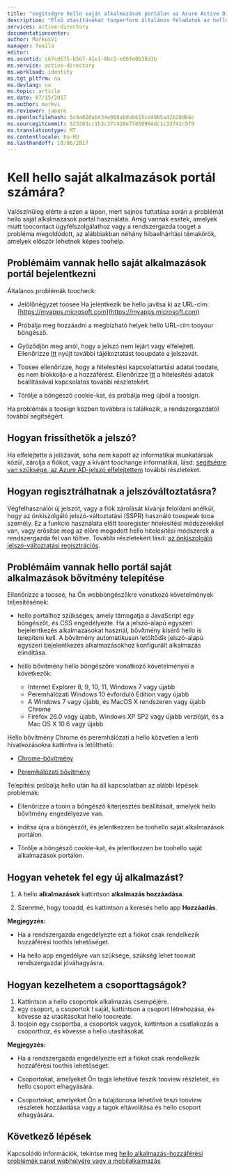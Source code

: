```yaml
---
title: "segítségre hello saját alkalmazások portálon az Azure Active Directoryban aaaDo |} Microsoft Docs"
description: "Első utasításokat tooperform általános feladatok az hello hozzáférési panel használatakor."
services: active-directory
documentationcenter: 
author: MarkusVi
manager: femila
editor: 
ms.assetid: c67cd675-b567-41e1-8bc2-e06fe0b38d3b
ms.service: active-directory
ms.workload: identity
ms.tgt_pltfrm: na
ms.devlang: na
ms.topic: article
ms.date: 07/15/2017
ms.author: markvi
ms.reviewer: japere
ms.openlocfilehash: 5c9a820ab434e068abdab615cd4065a42b28d88c
ms.sourcegitcommit: 523283cc1b3c37c428e77850964dc1c33742c5f0
ms.translationtype: MT
ms.contentlocale: hu-HU
ms.lasthandoff: 10/06/2017
---
```

# <a name="do-you-need-help-with-hello-my-apps-portal"></a>Kell hello saját alkalmazások portál számára?

Valószínűleg elérte a ezen a lapon, mert sajnos futtatása során a problémát hello saját alkalmazások portál használata. Amíg vannak esetek, amelyek miatt toocontact ügyfélszolgálathoz vagy a rendszergazda tooget a probléma megoldódott, az alábbiakban néhány hibaelhárítási témakörök, amelyek először lehetnek képes toohelp.

## <a name="i-am-having-trouble-signing-into-hello-my-apps-portal"></a>Problémáim vannak hello saját alkalmazások portál bejelentkezni

Általános problémák toocheck:

- Jelölőnégyzet toosee Ha jelentkezik be hello javítsa ki az URL-cím: [https://myapps.microsoft.com](https://myapps.microsoft.com)

- Próbálja meg hozzáadni a megbízható helyek hello URL-cím tooyour böngésző.

- Győződjön meg arról, hogy a jelszó nem lejárt vagy elfelejtett. Ellenőrizze [Itt](active-directory-passwords-update-your-own-password.md) nyújt további tájékoztatást tooupdate a jelszavát.

- Toosee ellenőrizze, hogy a hitelesítési kapcsolattartási adatai toodate, és nem blokkolja-e a hozzáférést. Ellenőrizze [Itt](https://docs.microsoft.com/en-us/azure/multi-factor-authentication/end-user/multi-factor-authentication-end-user) a hitelesítési adatok beállításával kapcsolatos további részletekért.

- Törölje a böngésző cookie-kat, és próbálja meg újból a toosign.

Ha problémák a toosign közben továbbra is találkozik, a rendszergazdától további segítségért.


## <a name="how-do-i-update-my-password"></a>Hogyan frissíthetők a jelszó?

Ha elfelejtette a jelszavát, soha nem kapott az informatikai munkatársak közül, zárolja a fiókot, vagy a kívánt toochange informatikai, lásd: [segítségre van szüksége, az Azure AD-jelszó elfelejtettem](active-directory-passwords-update-your-own-password.md) további részleteket.

## <a name="how-do-i-register-for-password-reset"></a>Hogyan regisztrálhatnak a jelszóváltoztatásra?

Végfelhasználói új jelszót, vagy a fiók zárolását kívánja feloldani anélkül, hogy az önkiszolgáló jelszó-változtatási (SSPR) használó toospeak tooa személy. Ez a funkció használata előtt tooregister hitelesítési módszerekkel van, vagy erősítse meg az előre megadott hello hitelesítési módszerek a rendszergazda fel van töltve. További részletekért lásd: [az önkiszolgáló jelszó-változtatási regisztrációs](active-directory-passwords-reset-register.md).


## <a name="i-am-having-trouble-installing-hello-my-apps-portal-browser-extension"></a>Problémáim vannak hello portál saját alkalmazások bővítmény telepítése

Ellenőrizze a toosee, ha Ön webböngészőkre vonatkozó követelmények teljesítésének:

- hello portálhoz szükséges, amely támogatja a JavaScript egy böngészőt, és CSS engedélyezte. Ha a jelszó-alapú egyszeri bejelentkezés alkalmazásokat használ, bővítmény kísérő hello is telepíteni kell. A bővítmény automatikusan letöltődik jelszó-alapú egyszeri bejelentkezés alkalmazásokhoz konfigurált alkalmazás elindítása.

- hello bővítmény hello böngészőre vonatkozó követelményei a következők:
    - Internet Explorer 8, 9, 10, 11, Windows 7 vagy újabb
    - Peremhálózati Windows 10 évforduló Edition vagy újabb
    - A Windows 7 vagy újabb, és MacOS X rendszeren vagy újabb Chrome
    - Firefox 26.0 vagy újabb, Windows XP SP2 vagy újabb verzióját, és a Mac OS X 10.6 vagy újabb

Hello bővítmény Chrome és peremhálózati a hello közvetlen a lenti hivatkozásokra kattintva is letölthető:

- [Chrome-bővítmény](https://chrome.google.com/webstore/detail/access-panel-extension/ggjhpefgjjfobnfoldnjipclpcfbgbhl)

- [Peremhálózati bővítmény](https://www.microsoft.com/store/apps/9pc9sckkzk84)

Telepítési próbálja hello után ha áll kapcsolatban az alábbi lépések problémák:

- Ellenőrizze a tooin a böngésző kiterjesztés beállításait, amelyek hello bővítmény engedélyezve van.

- Indítsa újra a böngészőt, és jelentkezzen be toohello saját alkalmazások portálon.

- Törölje a böngésző cookie-kat, és jelentkezzen be toohello saját alkalmazások portálon.

## <a name="how-do-i-add-a-new-app"></a>Hogyan vehetek fel egy új alkalmazást?

1.  A hello **alkalmazások** kattintson **alkalmazás hozzáadása**.

2.  Szeretné, hogy tooadd, és kattintson a keresés hello app **Hozzáadás**.

**Megjegyzés:**

- Ha a rendszergazda engedélyezte ezt a fiókot csak rendelkezik hozzáférési toothis lehetőséget.

- Ha hello app engedélyre van szüksége, szükség lehet toowait rendszergazdai jóváhagyásra.


## <a name="how-do-i-manage-my-group-memberships"></a>Hogyan kezelhetem a csoporttagságok?

1. Kattintson a hello csoportok alkalmazás csempéjére. 
2. egy csoport, a csoportok I saját, kattintson a csoport létrehozása, és kövesse az utasításokat hello toocreate.
3. toojoin egy csoportba, a csoportok vagyok, kattintson a csatlakozás a csoporthoz, és kövesse a hello utasításokat.

**Megjegyzés:**

- Ha a rendszergazda engedélyezte ezt a fiókot csak rendelkezik hozzáférési toothis lehetőséget.

- Csoportokat, amelyeket Ön tagja lehetővé teszik tooview részleteit, és hello csoport elhagyására.

- Csoportokat, amelyeket Ön a tulajdonosa lehetővé teszi tooview részletek hozzáadása vagy a tagok eltávolítása és hello csoport elhagyására.


## <a name="next-steps"></a>Következő lépések

Kapcsolódó információk, tekintse meg [hello alkalmazás-hozzáférési problémák panel webhelyére vagy a mobilalkalmazás](active-directory-application-access-panel-content-map.md)

